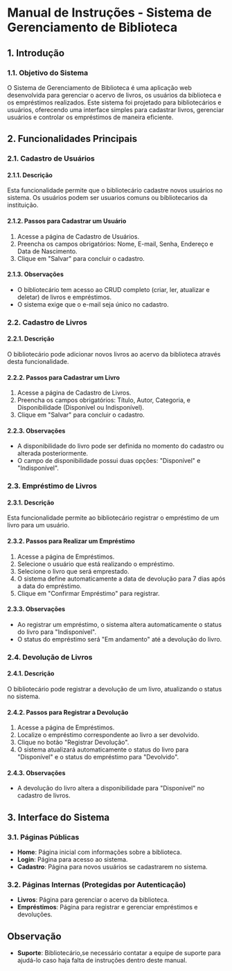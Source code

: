 # Manual de Instruções - Sistema de Gerenciamento de Biblioteca

## 1. Introdução

### 1.1. Objetivo do Sistema
O Sistema de Gerenciamento de Biblioteca é uma aplicação web desenvolvida para gerenciar o acervo de livros, os usuários da biblioteca e os empréstimos realizados. Este sistema foi projetado para bibliotecários e usuários, oferecendo uma interface simples para cadastrar livros, gerenciar usuários e controlar os empréstimos de maneira eficiente.

## 2. Funcionalidades Principais

### 2.1. Cadastro de Usuários

#### 2.1.1. Descrição
Esta funcionalidade permite que o bibliotecário cadastre novos usuários no sistema. Os usuários podem ser usuarios comuns ou bibliotecarios da instituição.

#### 2.1.2. Passos para Cadastrar um Usuário
1. Acesse a página de Cadastro de Usuários.
2. Preencha os campos obrigatórios: Nome, E-mail, Senha, Endereço e Data de Nascimento.
3. Clique em "Salvar" para concluir o cadastro.

#### 2.1.3. Observações
- O bibliotecário tem acesso ao CRUD completo (criar, ler, atualizar e deletar) de livros e empréstimos.
- O sistema exige que o e-mail seja único no cadastro.

### 2.2. Cadastro de Livros

#### 2.2.1. Descrição
O bibliotecário pode adicionar novos livros ao acervo da biblioteca através desta funcionalidade.

#### 2.2.2. Passos para Cadastrar um Livro
1. Acesse a página de Cadastro de Livros.
2. Preencha os campos obrigatórios: Título, Autor, Categoria, e Disponibilidade (Disponível ou Indisponível).
3. Clique em "Salvar" para concluir o cadastro.

#### 2.2.3. Observações
- A disponibilidade do livro pode ser definida no momento do cadastro ou alterada posteriormente.
- O campo de disponibilidade possui duas opções: "Disponível" e "Indisponível".

### 2.3. Empréstimo de Livros

#### 2.3.1. Descrição
Esta funcionalidade permite ao bibliotecário registrar o empréstimo de um livro para um usuário.

#### 2.3.2. Passos para Realizar um Empréstimo
1. Acesse a página de Empréstimos.
2. Selecione o usuário que está realizando o empréstimo.
3. Selecione o livro que será emprestado.
4. O sistema define automaticamente a data de devolução para 7 dias após a data do empréstimo.
5. Clique em "Confirmar Empréstimo" para registrar.

#### 2.3.3. Observações
- Ao registrar um empréstimo, o sistema altera automaticamente o status do livro para "Indisponível".
- O status do empréstimo será "Em andamento" até a devolução do livro.

### 2.4. Devolução de Livros

#### 2.4.1. Descrição
O bibliotecário pode registrar a devolução de um livro, atualizando o status no sistema.

#### 2.4.2. Passos para Registrar a Devolução
1. Acesse a página de Empréstimos.
2. Localize o empréstimo correspondente ao livro a ser devolvido.
3. Clique no botão "Registrar Devolução".
4. O sistema atualizará automaticamente o status do livro para "Disponível" e o status do empréstimo para "Devolvido".

#### 2.4.3. Observações
- A devolução do livro altera a disponibilidade para "Disponível" no cadastro de livros.

## 3. Interface do Sistema

### 3.1. Páginas Públicas
- **Home**: Página inicial com informações sobre a biblioteca.
- **Login**: Página para acesso ao sistema.
- **Cadastro**: Página para novos usuários se cadastrarem no sistema.

### 3.2. Páginas Internas (Protegidas por Autenticação)
- **Livros**: Página para gerenciar o acervo da biblioteca.
- **Empréstimos**: Página para registrar e gerenciar empréstimos e devoluções.

## Observação

- **Suporte**: Bibliotecário,se necessário contatar a equipe de suporte para ajudá-lo caso haja falta de instruções dentro deste manual.